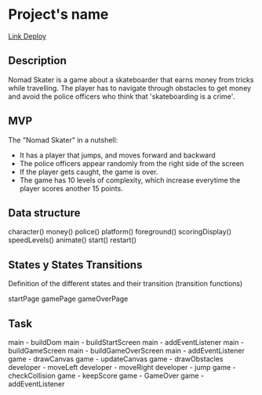 # Project's name

[Link Deploy](http://github.com)

## Description

Nomad Skater is a game about a skateboarder that earns money from tricks while travelling. The player has to navigate through obstacles to get money and avoid the police officers who think that 'skateboarding is a crime'.

## MVP

The "Nomad Skater" in a nutshell:

- It has a player that jumps, and moves forward and backward
- The police officers appear randomly from the right side of the screen
- If the player gets caught, the game is over.
- The game has 10 levels of complexity, which increase everytime the player scores another 15 points.

## Data structure

character()
money()
police()
platform()
foreground()
scoringDisplay()
speedLevels()
animate()
start()
restart()

## States y States Transitions

Definition of the different states and their transition (transition functions)

startPage
gamePage
gameOverPage

## Task

main - buildDom
main - buildStartScreen
main - addEventListener
main - buildGameScreen
main - buildGameOverScreen
main - addEventListener
game - drawCanvas
game - updateCanvas
game - drawObstacles
developer - moveLeft
developer - moveRight
developer - jump
game - checkCollision
game - keepScore
game - GameOver
game - addEventListener
